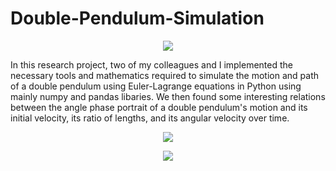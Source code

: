 # Double-Pendulum-Simulation

<p align="center">
  <img src="https://user-images.githubusercontent.com/113075689/222923004-04e49277-2675-48b8-bcb4-9606c5a062c4.png">
</p>


In this research project, two of my colleagues and I implemented the necessary tools and 
mathematics required to simulate the motion and path of a double pendulum using 
Euler-Lagrange equations in Python using mainly numpy and pandas libaries. We
then found some interesting relations between the angle phase portrait of a 
double pendulum's motion and its initial velocity, its ratio of lengths, and 
its angular velocity over time.

<p align="center">
  <img src="https://user-images.githubusercontent.com/113075689/222923485-2a700c99-cf52-4db6-b023-7eb6b144b2e1.png">
</p>

<p align="center">
  <img src="https://user-images.githubusercontent.com/113075689/222923224-fc5c3dfc-4840-472e-b82d-5ba7df3f0fd1.png">
</p>


